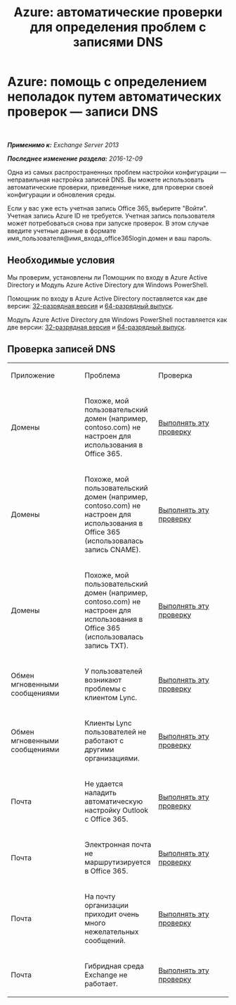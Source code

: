 ﻿---
title: 'Azure: автоматические проверки для определения проблем с записями DNS'
TOCTitle: 'Azure: помощь с определением неполадок путем автоматических проверок — записи DNS'
ms:assetid: 1ef42cde-4df4-401a-b8f2-494630996ca8
ms:mtpsurl: https://technet.microsoft.com/ru-ru/library/Dn793619(v=EXCHG.150)
ms:contentKeyID: 62630009
ms.date: 05/22/2018
mtps_version: v=EXCHG.150
ms.translationtype: MT
---

# Azure: помощь с определением неполадок путем автоматических проверок — записи DNS

 

_**Применимо к:** Exchange Server 2013_

_**Последнее изменение раздела:** 2016-12-09_

Одна из самых распространенных проблем настройки конфигурации — неправильная настройка записей DNS. Вы можете использовать автоматические проверки, приведенные ниже, для проверки своей конфигурации и обновления среды.

Если у вас уже есть учетная запись Office 365, выберите "Войти". Учетная запись Azure ID не требуется. Учетная запись пользователя может потребоваться снова при запуске проверок. В этом случае введите учетные данные в формате имя\_пользователя@имя\_входа\_office365login.домен и ваш пароль.

## Необходимые условия

Мы проверим, установлены ли Помощник по входу в Azure Active Directory и Модуль Azure Active Directory для Windows PowerShell.

Помощник по входу в Azure Active Directory поставляется как две версии: [32-разрядная версия](https://go.microsoft.com/fwlink/?linkid=286261) и [64-разрядный выпуск](https://go.microsoft.com/fwlink/?linkid=286262).

Модуль Azure Active Directory для Windows PowerShell поставляется как две версии: [32-разрядная версия](https://go.microsoft.com/fwlink/?linkid=286258) и [64-разрядный выпуск](https://go.microsoft.com/fwlink/?linkid=286259).

## Проверка записей DNS


<table>
<colgroup>
<col style="width: 33%" />
<col style="width: 33%" />
<col style="width: 33%" />
</colgroup>
<tbody>
<tr class="odd">
<td><p>Приложение</p></td>
<td><p>Проблема</p></td>
<td><p>Проверка</p></td>
</tr>
<tr class="even">
<td><p>Домены</p></td>
<td><p>Похоже, мой пользовательский домен (например, contoso.com) не настроен для использования в Office 365.</p></td>
<td><p><a href="https://go.microsoft.com/?linkid=9834905">Выполнять эту проверку</a></p></td>
</tr>
<tr class="odd">
<td><p>Домены</p></td>
<td><p>Похоже, мой пользовательский домен (например, contoso.com) не настроен для использования в Office 365 (использовалась запись CNAME).</p></td>
<td><p><a href="https://go.microsoft.com/?linkid=9834905">Выполнять эту проверку</a></p></td>
</tr>
<tr class="even">
<td><p>Домены</p></td>
<td><p>Похоже, мой пользовательский домен (например, contoso.com) не настроен для использования в Office 365 (использовалась запись TXT).</p></td>
<td><p><a href="https://go.microsoft.com/?linkid=9834905">Выполнять эту проверку</a></p></td>
</tr>
<tr class="odd">
<td><p>Обмен мгновенными сообщениями</p></td>
<td><p>У пользователей возникают проблемы с клиентом Lync.</p></td>
<td><p><a href="https://go.microsoft.com/?linkid=9834901">Выполнять эту проверку</a></p></td>
</tr>
<tr class="even">
<td><p>Обмен мгновенными сообщениями</p></td>
<td><p>Клиенты Lync пользователей не работают с другими организациями.</p></td>
<td><p><a href="https://go.microsoft.com/?linkid=9834902">Выполнять эту проверку</a></p></td>
</tr>
<tr class="odd">
<td><p>Почта</p></td>
<td><p>Не удается наладить автоматическую настройку Outlook с Office 365.</p></td>
<td><p><a href="https://go.microsoft.com/?linkid=9834897">Выполнять эту проверку</a></p></td>
</tr>
<tr class="even">
<td><p>Почта</p></td>
<td><p>Электронная почта не маршрутизируется в Office 365.</p></td>
<td><p><a href="https://go.microsoft.com/?linkid=9834898">Выполнять эту проверку</a></p></td>
</tr>
<tr class="odd">
<td><p>Почта</p></td>
<td><p>На почту организации приходит очень много нежелательных сообщений.</p></td>
<td><p><a href="https://go.microsoft.com/?linkid=9834903">Выполнять эту проверку</a></p></td>
</tr>
<tr class="even">
<td><p>Почта</p></td>
<td><p>Гибридная среда Exchange не работает.</p></td>
<td><p><a href="https://go.microsoft.com/?linkid=9834904">Выполнять эту проверку</a></p></td>
</tr>
</tbody>
</table>

